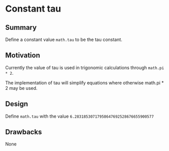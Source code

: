 # Constant tau

## Summary

Define a constant value `math.tau` to be the tau constant.

## Motivation

Currently the value of tau is used in trigonomic calculations through `math.pi * 2`.

The implementation of tau will simplify equations where otherwise math.pi * 2 may be used.

## Design

Define `math.tau` with the value `6.28318530717958647692528676655900577`

## Drawbacks

None
